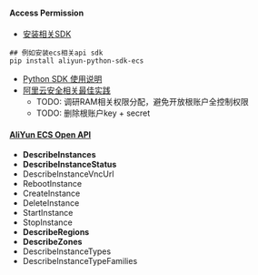 #### Access Permission
- [安装相关SDK](https://develop.aliyun.com/tools/sdk?#/python)
```
## 例如安装ecs相关api sdk
pip install aliyun-python-sdk-ecs 
```
- [Python SDK 使用说明](https://help.aliyun.com/document_detail/53090.html)
- [阿里云安全相关最佳实践](https://help.aliyun.com/document_detail/28642.html)
    - TODO: 调研RAM相关权限分配，避免开放根账户全控制权限
    - TODO: 删除根账户key + secret
#### [AliYun ECS Open API](https://help.aliyun.com/document_detail/25485.html?spm=5176.doc25486.6.840.4rDvne)
- **DescribeInstances**
- **DescribeInstanceStatus**
- DescribeInstanceVncUrl
- RebootInstance
- CreateInstance
- DeleteInstance
- StartInstance
- StopInstance
- **DescribeRegions**
- **DescribeZones**
- DescribeInstanceTypes 
- DescribeInstanceTypeFamilies